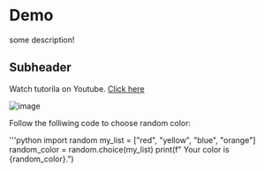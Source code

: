# Demo 

some description!

## Subheader

Watch tutorila on Youtube. [Click here](https://www.youtube.com/watch?v=RGOj5yH7evk&t=1642s)


![image](https://github.com/Layan002/demo-repo/assets/107956591/0b512996-6623-44e0-a83f-23e28905a2da)


Follow the folliwing code to choose random color:

'''python 
import random
my_list = ["red", "yellow", "blue", "orange"]
random_color = random.choice(my_list)
print(f" Your color is {random_color}.") 

